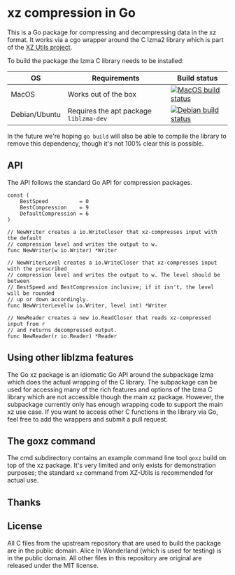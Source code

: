 # xz compression in Go

This is a Go package for compressing and decompressing data in the xz format.
It works via a cgo wrapper around the C lzma2 library which is part of the 
[XZ Utils project](https://tukaani.org/xz/).

To build the package the lzma C library needs to be installed:

| OS | Requirements | Build status |
|---|---|---|
| MacOS | Works out of the box | [![MacOS build status](https://github.com/jamespfennell/xz/actions/workflows/macos.yml/badge.svg?branch=main)](https://github.com/jamespfennell/xz/actions?query=branch%3Amain+workflow%3AMacOS)
| Debian/Ubuntu | Requires the apt package `liblzma-dev` | [![Debian build status](https://github.com/jamespfennell/xz/actions/workflows/debian.yml/badge.svg?branch=main)](https://github.com/jamespfennell/xz/actions?query=branch%3Amain+workflow%3ADebian)

In the future we're hoping `go build` will also be able to compile the
library to remove this dependency, though it's not 100% clear this is 
possible.

 
## API

The API follows the standard Go API for compression packages.

```
const (
	BestSpeed          = 0
	BestCompression    = 9
	DefaultCompression = 6
)

// NewWriter creates a io.WriteCloser that xz-compresses input with the default 
// compression level and writes the output to w.
func NewWriter(w io.Writer) *Writer

// NewWriterLevel creates a io.WriteCloser that xz-compresses input with the prescribed 
// compression level and writes the output to w. The level should be between 
// BestSpeed and BestCompression inclusive; if it isn't, the level will be rounded
// up or down accordingly.
func NewWriterLevel(w io.Writer, level int) *Writer

// NewReader creates a new io.ReadCloser that reads xz-compressed input from r
// and returns decompressed output.
func NewReader(r io.Reader) *Reader
```

## Using other liblzma features

The Go xz package is an idiomatic Go API around the subpackage lzma which does the actual
wrapping of the C library.
The subpackage can be used for accessing many of the rich features and options of the lzma C
library which are not accessible though the main xz package.
However, the subpackage currently only has enough wrapping code to support the main xz use case.
If you want to access other C functions in the library via Go, feel free to add the wrappers and submit
a pull request.

## The goxz command

The cmd subdirectory contains an example command line tool `goxz` build on top of the xz package.
It's very limited and only exists for demonstration purposes; the standard `xz` command from XZ-Utils
is recommended for actual use.

## Thanks


## License

All C files from the upstream repository that are used to build the package are in the public domain.
Alice In Wonderland (which is used for testing) is in the public domain.
All other files in this repository are original are released under the MIT license.
